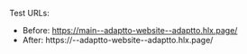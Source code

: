 Test URLs:
- Before: https://main--adaptto-website--adaptto.hlx.page/
- After: https://<branch>--adaptto-website--adaptto.hlx.page/
